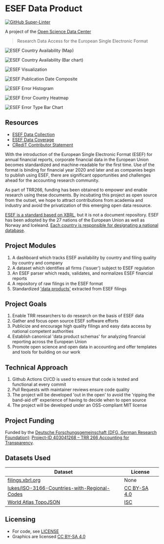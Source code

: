 # ESEF Data Product

[![GitHub Super-Linter](https://github.com/trr266/esef/workflows/Lint%20Code%20Base/badge.svg)](https://github.com/marketplace/actions/super-linter)

A project of the [Open Science Data Center][c02]

> Research Data Access for the European Single Electronic Format

![ESEF Country Availability (Map)](figs/esef_country_availability_map.svg)

![ESEF Country Availability (Bar chart)](figs/esef_country_availability_bar.svg)

![ESEF Visualization](figs/esef_mandate_overview.svg)

![ESEF Publication Date Composite](figs/esef_publication_date_composite.svg)

![ESEF Error Histogram](figs/esef_error_hist.svg)

![ESEF Error Country Heatmap](figs/esef_error_country_heatmap.svg)

![ESEF Error Type Bar Chart](figs/esef_error_type_freq_bar.svg)

## Resources

- [ESEF Data Collection](docs/data_collection.md)
- [ESEF Data Coverage](docs/data_coverage.md)
- [CRediT Contributor Statement](docs/contributors.yaml)

With the introduction of the European Single Electronic Format (ESEF) for annual financial reports, corporate financial data
in the European Union becomes standardized and machine-readable for the first time. Use of the format is binding for
financial year 2020 and later and as companies begin to publish using ESEF, there are significant opportunities and challenges ahead
for the accounting research community.

As part of TRR266, funding has been obtained to empower and enable research using these documents.
By incubating this project as open source from the outset, we hope to attract contributions from academia and industry
and avoid the privatization of this emerging open data resource.

[ESEF is a standard based on XBRL][esef_home], but it is not a document repository. ESEF has been adopted by the 27 nations
of the European Union as well as Norway and Iceleand.
[Each country is responsible for designating a national database][competent_authorities].

## Project Modules

1. A dashboard which tracks ESEF availability by country and filing quality by country and company
2. A dataset which identifies all firms ('issuer') subject to ESEF regulation
3. An ESEF parser which reads, validates, and normalizes ESEF financial reports
4. A repository of raw filings in the ESEF format
5. Standardized ['data products'][data_product] extracted from ESEF filings

## Project Goals

1. Enable TRR researchers to do research on the basis of ESEF data
2. Gather and focus open source ESEF software efforts
3. Publicize and encourage high quality filings and easy data access by national competent authorities
4. Establish canonical 'data product schemas' for analyzing financial reporting across the European Union
5. Promote open science and open data in accounting and offer templates and tools for building on our work

## Technical Approach

1. Github Actions CI/CD is used to ensure that code is tested and functional at every commit
2. Pull Requests with maintainer reviews ensure code quality
3. The project will be developed 'out in the open' to avoid the 'ripping the band-aid off' experience of having to decide when to open source
4. The project will be developed under an OSS-compliant MIT license

## Project Funding

Funded by the [Deutsche Forschungsgemeinschaft (DFG, German Research Foundation)][dfg]: [Project-ID 403041268 – TRR 266 Accounting for Transparency][trr_266].

[esef_home]: https://www.esma.europa.eu/policy-activities/corporate-disclosure/european-single-electronic-format
[competent_authorities]: https://www.esma.europa.eu/access-regulated-information
[data_product]: https://martinfowler.com/articles/data-mesh-principles.html#DataAsAProduct
[trr_266]: https://www.accounting-for-transparency.de
[dfg]: https://www.dfg.de
[c02]: https://www.accounting-for-transparency.de/project/open-science-data-center/


## Datasets Used

| Dataset | License |
| -- | -- |
| [filings.xbrl.org][xbrl_filings] | None |
| [lukes/ISO-3166-Countries-with-Regional-Codes][iso_3166] | [CC BY-SA 4.0][cc_by_sa] |
| [World Atlas TopoJSON][world_atlas] | [ISC][isc] |

## Licensing

- For code, see [LICENSE](LICENSE)
- Graphics are licensed [CC BY-SA 4.0][cc_by_sa]

[xbrl_filings]: https://filings.xbrl.org/about.html
[iso_3166]: https://github.com/lukes/ISO-3166-Countries-with-Regional-Codes
[world_atlas]: https://www.npmjs.com/package/world-atlas
[isc]: https://www.isc.org/licenses/
[cc_by_sa]: https://creativecommons.org/licenses/by-sa/4.0/
